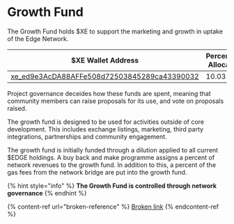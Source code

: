 # Growth Fund

The Growth Fund holds $XE to support the marketing and growth in uptake of the Edge Network.

| $XE Wallet Address                                                                                                   | Percentage Allocation |
| -------------------------------------------------------------------------------------------------------------------- | --------------------- |
| [xe_ed9e3AcDA88AFFe508d72503845289ca43390032](https://xe.network/wallet/xe_ed9e3AcDA88AFFe508d72503845289ca43390032) | 10.03%                |

Project governance deceides how these funds are spent, meaning that community members can raise proposals for its use, and vote on proposals raised.

The growth fund is designed to be used for activities outside of core development. This includes exchange listings, marketing, third party integrations, partnerships and community engagement.

The growth fund is initially funded through a dilution applied to all current $EDGE holdings. A buy back and make programme assigns a percent of network revenues to the growth fund. In addition to this, a percent of the gas fees from the network bridge are put into the growth fund.

{% hint style="info" %}
**The Growth Fund is controlled through network governance**
{% endhint %}

{% content-ref url="broken-reference" %}
[Broken link](broken-reference)
{% endcontent-ref %}
